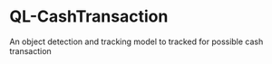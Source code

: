 # QL-CashTransaction
An object detection and tracking model to tracked for possible cash transaction
